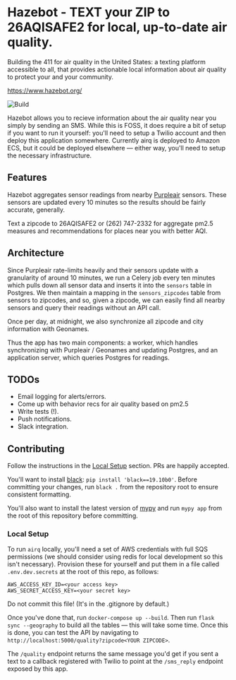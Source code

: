 # Hazebot - TEXT your ZIP to 26AQISAFE2 for local, up-to-date air quality.

Building the 411 for air quality in the United States: a texting platform accessible to all, that provides actionable local information about air quality to protect your and your community. 

https://www.hazebot.org/


![Build](https://github.com/ianhoffman/airq/workflows/Deploy/badge.svg?branch=master)

Hazebot allows you to recieve information about the air quality near you simply by sending an SMS. While this is FOSS, it does require a bit of setup if you want to run it yourself: you'll need to setup a Twilio account and then deploy this application somewhere. Currently airq is deployed to Amazon ECS, but it could be deployed elsewhere — either way, you'll need to setup the necessary infrastructure.


## Features

Hazebot aggregates sensor readings from nearby [Purpleair](https://docs.google.com/document/d/15ijz94dXJ-YAZLi9iZ_RaBwrZ4KtYeCy08goGBwnbCU/edit?usp=sharing) sensors. These sensors are updated every 10 minutes so the results should be fairly accurate, generally. 

Text a zipcode to 26AQISAFE2 or (262) 747-2332 for aggregate pm2.5 measures and recommendations for places near you with better AQI. 


## Architecture

Since Purpleair rate-limits heavily and their sensors update with a granularity of around 10 minutes, we run a Celery job every ten minutes which pulls down all sensor data and inserts it into the `sensors` table in Postgres. We then maintain a mapping in the `sensors_zipcodes` table from sensors to zipcodes, and so, given a zipcode, we can easily find all nearby sensors and query their readings without an API call. 

Once per day, at midnight, we also synchronize all zipcode and city information with Geonames.

Thus the app has two main components: a worker, which handles synchronizing with Purpleair / Geonames and updating Postgres, and an application server, which queries Postgres for readings.

## TODOs

* Email logging for alerts/errors.
* Come up with behavior recs for air quality based on pm2.5 
* Write tests (!).
* Push notifications.
* Slack integration. 


## Contributing

Follow the instructions in the [Local Setup](#local-setup) section. PRs are happily accepted.

You'll want to install [black](https://github.com/psf/black): `pip install 'black==19.10b0'`. Before committing your changes, run `black .` from the repository root to ensure consistent formatting.

You'll also want to install the latest version of [mypy](http://mypy-lang.org/) and run `mypy app` from the root of this repository before committing.


### Local Setup

To run `airq` locally, you'll need a set of AWS credentials with full SQS permissions (we should consider using redis for local development so this isn't necessary). Provision these for yourself and put them in a file called `.env.dev.secrets` at the root of this repo, as follows:

```
AWS_ACCESS_KEY_ID=<your access key>
AWS_SECRET_ACCESS_KEY=<your secret key>
```

Do not commit this file! (It's in the .gitignore by default.) 

Once you've done that, run `docker-compose up --build`. Then run `flask sync --geography` to build all the tables — this will take some time. Once this is done, you can test the API by navigating to `http://localhost:5000/quality?zipcode<YOUR ZIPCODE>`.

The `/quality` endpoint returns the same message you'd get if you sent a text to a callback registered with Twilio to point at the `/sms_reply` endpoint exposed by this app.
